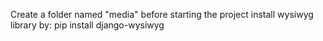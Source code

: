 Create a folder named "media" before starting the project
install wysiwyg library by:
  pip install django-wysiwyg
